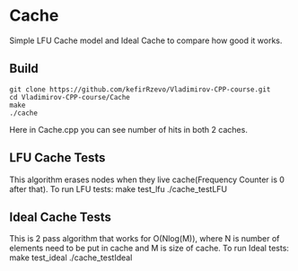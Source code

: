 # Cache
Simple LFU Cache model and Ideal Cache to compare how good it works.

## Build
    git clone https://github.com/kefirRzevo/Vladimirov-CPP-course.git
    cd Vladimirov-CPP-course/Cache
    make
    ./cache

Here in Cache.cpp you can see number of hits in both 2 caches.

## LFU Cache Tests
This algorithm erases nodes when they live cache(Frequency Counter is 0 after that).
To run LFU tests:
        make test_lfu
        ./cache_testLFU

## Ideal Cache Tests
This is 2 pass algorithm that works for O(Nlog(M)), where N is number of elements need to be put in cache and M is size of cache.
To run Ideal tests:
        make test_ideal
        ./cache_testIdeal
